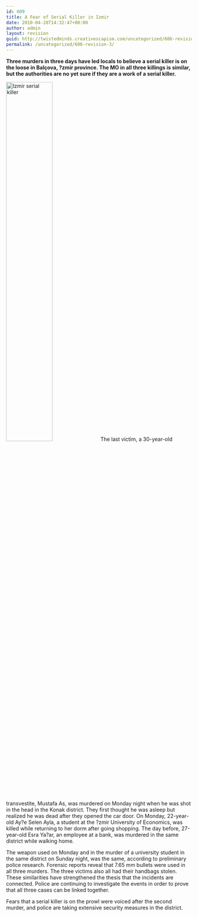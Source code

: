 ```yaml
---
id: 609
title: A Fear of Serial Killer in Izmir
date: 2010-04-28T14:32:47+00:00
author: admin
layout: revision
guid: http://twistedminds.creativescapism.com/uncategorized/606-revision-3/
permalink: /uncategorized/606-revision-3/
---
```

<p class="dropcap-first">
  <strong>Three murders in three days have led locals to believe a serial killer is on the loose in Balçova, ?zmir province. The MO in all three killings is similar, but the authorities are no yet sure if they are a work of a serial killer.</strong>
</p>

<img src="img/post/IzmirSerialKiller.jpg" title="A computer generated image of the alleged serial killer" alt="Izmir serial killer" width="50%" class="left" /> The last victim, a 30-year-old transvestite, Mustafa As, was murdered on Monday night when he was shot in the head in the Konak district. They first thought he was asleep but realized he was dead after they opened the car door. On Monday, 22-year-old Ay?e Selen Ayla, a student at the ?zmir University of Economics, was killed while returning to her dorm after going shopping. The day before, 27-year-old Esra Ya?ar, an employee at a bank, was murdered in the same district while walking home. 

The weapon used on Monday and in the murder of a university student in the same district on Sunday night, was the same, according to preliminary police research. Forensic reports reveal that 7.65 mm bullets were used in all three murders. The three victims also all had their handbags stolen. These similarities have strengthened the thesis that the incidents are connected. Police are continuing to investigate the events in order to prove that all three cases can be linked together.

Fears that a serial killer is on the prowl were voiced after the second murder, and police are taking extensive security measures in the district.